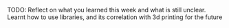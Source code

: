 TODO: Reflect on what you learned this week and what is still unclear.
Learnt how to use libraries, and its correlation  with 3d printing for the future 